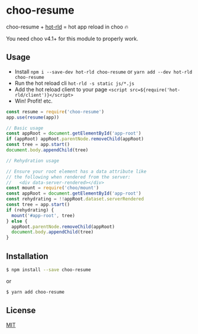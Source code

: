 # choo-resume

choo-resume + [hot-rld](https://github.com/bengourley/hot-rld) = hot app reload in choo 🔥

You need choo v4.1+ for this module to properly work.

## Usage

- Install `npm i --save-dev hot-rld choo-resume` or `yarn add --dev hot-rld choo-resume`
- Run the hot reload cli `hot-rld -s static js/*.js`
- Add the hot reload client to your page `<script src=${require('hot-rld/client')}</script>`
- Win! Profit! etc.

```js
const resume = require('choo-resume')
app.use(resume(app))

// Basic usage
const appRoot = document.getElementById('app-root')
if (appRoot) appRoot.parentNode.removeChild(appRoot)
const tree = app.start()
document.body.appendChild(tree)

// Rehydration usage

// Ensure your root element has a data attribute like
// the following when rendered from the server:
//   <div data-server-rendered></div>
const mount = require('choo/mount')
const appRoot = document.getElementById('app-root')
const rehydrating = !!appRoot.dataset.serverRendered
const tree = app.start()
if (rehydrating) {
  mount('#app-root', tree)
} else {
  appRoot.parentNode.removeChild(appRoot)
  document.body.appendChild(tree)
}
```

## Installation
```sh
$ npm install --save choo-resume
```
or
```sh
$ yarn add choo-resume
```

## License
[MIT](https://tldrlegal.com/license/mit-license)
